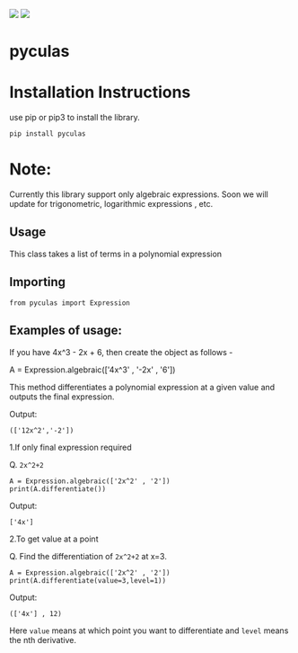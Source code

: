 ![](https://img.shields.io/badge/license-MIT-yellowgreen)
![](https://img.shields.io/badge/python-3.8-red)

# pyculas

# Installation Instructions
use pip or pip3 to install the library.
```
pip install pyculas
```
# Note:
Currently this library support only algebraic expressions. Soon we will update for trigonometric, logarithmic expressions , etc.

## Usage

This class takes a list of terms in a polynomial expression

## Importing

```
from pyculas import Expression
```

## Examples of usage:

If you have 4x^3 - 2x + 6, then create the object as follows -

A = Expression.algebraic(['4x^3' , '-2x' , '6'])

This method differentiates a polynomial expression at a given value and outputs the final expression.

Output:

`(['12x^2','-2'])`
        
1.If only final expression required

Q. `2x^2+2`

```
A = Expression.algebraic(['2x^2' , '2'])
print(A.differentiate())
```
Output:

`['4x']`

2.To get value at a point

Q. Find the differentiation of `2x^2+2` at x=3. 

```
A = Expression.algebraic(['2x^2' , '2'])
print(A.differentiate(value=3,level=1))
```
Output:

`(['4x'] , 12)`     

Here `value` means at which point you want to differentiate and `level` means the nth derivative.
